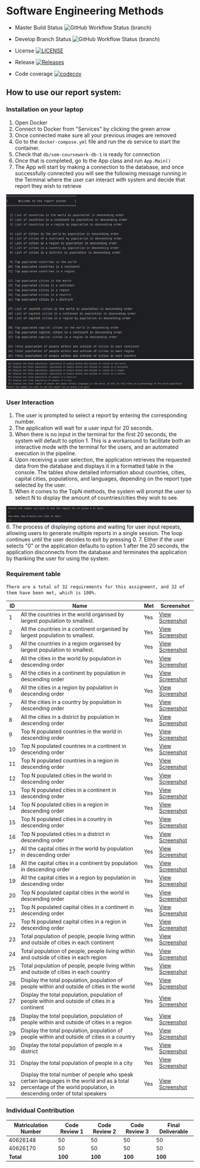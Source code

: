 # Software Engineering Methods

* Master Build Status ![GitHub Workflow Status (branch)](https://img.shields.io/github/actions/workflow/status/soto-nicole/sem-coursework/main.yml?branch=master)

* Develop Branch Status ![GitHub Workflow Status (branch)](https://img.shields.io/github/actions/workflow/status/soto-nicole/sem-coursework/main.yml?branch=develop)

* License [![LICENSE](https://img.shields.io/github/license/soto-nicole/sem.svg?style=flat-square)](https://github.com/soto-nicole/sem-coursework/blob/master/LICENSE)

* Release [![Releases](https://img.shields.io/github/release/soto-nicole/sem-coursework/all.svg?style=flat-square)](https://github.com/soto-nicole/sem-coursework/releases)

* Code coverage [![codecov](https://codecov.io/gh/soto-nicole/sem-coursework/graph/badge.svg?token=G5L22P99MZ)](https://codecov.io/gh/soto-nicole/sem-coursework)


## How to use our report system:
### Installation on your laptop 
1. Open Docker 
2. Connect to Docker from "Services" by clicking the green arrow
3. Once connected make sure all your previous images are removed
4. Go to the `docker-compose.yml` file and run the `db` service to start the container. 
5. Check that `db/sem-coursework-db-1` is ready for connection
6. Once that is completed, go to the App class and run `App.Main()`
7. The App will start by making a connection to the database, and once successfully connected 
    you will see the following message running in the Terminal where the user can interact with 
    system and decide that report they wish to retrieve

![img_1.png](Screenshots/consoleDisplay1.png)
![img_2.png](Screenshots/consoleDisplay2.png)

### User Interaction
1. The user is prompted to select a report by entering the corresponding number. 
2. The application will wait for a user input for 20 seconds. 
3. When there is no input in the terminal for the first 20 seconds, the system will default to option 1.
   This is a workaround to facilitate both an interactive mode with the terminal for the users, and an
   automated execution in the pipeline.
4. Upon receiving a user selection, the application retrieves the requested data from the database and displays it in a formatted table in the console. 
   The tables show detailed information about countries, cities, capital cities, populations, and languages, depending on the report type selected by the user.
5. When it comes to the TopN methods, the system will prompt the user to select N to display the amount of countries/cities they wish to see.

![img_3.png](Screenshots/consoleDisplay3.png)
6. The process of displaying options and waiting for user input repeats, allowing users to generate multiple reports in a single session. The loop continues until the user decides to exit by pressing 0.
7. Either if the user selects "0" or the application defaults to option 1 after the 20 seconds, the application disconnects from the database
   and terminates the application by thanking the user for using the system. 


### Requirement table 

```text
There are a total of 32 requirements for this assignment, and 32 of them have been met, which is 100%.
```

| ID | Name                                                                                                                                                                 | Met | Screenshot                                                             |
|----|----------------------------------------------------------------------------------------------------------------------------------------------------------------------|-----|------------------------------------------------------------------------|
| 1  | All the countries in the world organised by largest population to smallest.                                                                                          | Yes | [View Screenshot](Screenshots/1-AllCountries-ByWorld.png)              |
| 2  | All the countries in a continent organised by largest population to smallest.                                                                                        | Yes | [View Screenshot](Screenshots/2-AllCountries-ByContinent.png)          |
| 3  | All the countries in a region organised by largest population to smallest.                                                                                           | Yes | [View Screenshot](Screenshots/3-AllCountries-ByRegion.png)             |
| 4  | All the cities in the world by population in descending order                                                                                                        | Yes | [View Screenshot](Screenshots/4-AllCities-ByWorld.png)                 |
| 5  | All the cities in a continent by population in descending order                                                                                                      | Yes | [View Screenshot](Screenshots/5-AllCities-ByContinent.png)             |
| 6  | All the cities in a region by population in descending order                                                                                                         | Yes | [View Screenshot](Screenshots/6-AllCities-ByRegion.png)                |
| 7  | All the cities in a country by population in descending order                                                                                                        | Yes | [View Screenshot](Screenshots/7-AllCities-ByCountry.png)               |
| 8  | All the cities in a district by population in descending order                                                                                                       | Yes | [View Screenshot](Screenshots/8-AllCities-ByDistrict.png)              |
| 9  | Top N populated countries in the world in descending order                                                                                                           | Yes | [View Screenshot](Screenshots/9-TopNCountries-ByWorld.png)             |
| 10 | Top N populated countries in a continent in descending order                                                                                                         | Yes | [View Screenshot](Screenshots/10-TopNCountries-ByContinent.png)        |
| 11 | Top N populated countries in a region in descending order                                                                                                            | Yes | [View Screenshot](Screenshots/11-TopNCountries-ByRegion.png)           |
| 12 | Top N populated cities in the world in descending order                                                                                                              | Yes | [View Screenshot](Screenshots/12-TopNCities-ByWorld.png)               |
| 13 | Top N populated cities in a continent in descending order                                                                                                            | Yes | [View Screenshot](Screenshots/13-TopNCities-ByContinent.png)           |
| 14 | Top N populated cities in a region in descending order                                                                                                               | Yes | [View Screenshot](Screenshots/14-TopNCities-ByRegion.png)              |
| 15 | Top N populated cities in a country in descending order                                                                                                              | Yes | [View Screenshot](Screenshots/15-TopNCities-ByCountry.png)             |
| 16 | Top N populated cities in a district in descending order                                                                                                             | Yes | [View Screenshot](Screenshots/16-TopNCities-ByDistrict.png)            |
| 17 | All the capital cities in the world by population in descending order                                                                                                | Yes | [View Screenshot](Screenshots/17-AllCapitalCities-ByWorld.png)         |
| 18 | All the capital cities in a continent by population in descending order                                                                                              | Yes | [View Screenshot](Screenshots/18-AllCapitalCities-ByContinent.png)     |
| 19 | All the capital cities in a region by population in descending order                                                                                                 | Yes | [View Screenshot](Screenshots/19-AllCapitalCities-ByRegion.png)        |
| 20 | Top N populated capital cities in the world in descending order                                                                                                      | Yes | [View Screenshot](Screenshots/20-TopNCapitalCities-ByWorld.png)        |
| 21 | Top N populated capital cities in a continent in descending order                                                                                                    | Yes | [View Screenshot](Screenshots/21-TopNCapitalCities-ByContinent.png)    |
| 22 | Top N populated capital cities in a region in descending order                                                                                                       | Yes | [View Screenshot](Screenshots/22-TopNCapitalCities-ByRegion.png)       |
| 23 | Total population of people, people living within and outside of cities in each continent                                                                             | Yes | [View Screenshot](Screenshots/23-AllPopulations-ByContinent.png)       |
| 24 | Total population of people, people living within and outside of cities in each region                                                                                | Yes | [View Screenshot](Screenshots/24-AllPopulations-ByRegion.png)          |
| 25 | Total population of people, people living within and outside of cities in each country                                                                               | Yes | [View Screenshot](Screenshots/25-AllPopulations-ByCountry.png)         |
| 26 | Display the total population, population of people within and outside of cities in the world                                                                         | Yes | [View Screenshot](Screenshots/26-SpecificPopulation-ByWorld.png)       |
| 27 | Display the total population, population of people within and outside of cities in a continent                                                                       | Yes | [View Screenshot](Screenshots/27-SpecificPopulation-ByContinent.png)   |
| 28 | Display the total population, population of people within and outside of cities in a region                                                                          | Yes | [View Screenshot](Screenshots/28-SpecificPopulation-ByRegion.png)      |
| 29 | Display the total population, population of people within and outside of cities in a country                                                                         | Yes | [View Screenshot](Screenshots/29-SpecificPopulation-ByCountry.png)     |
| 30 | Display the total population of people in a district                                                                                                                 | Yes | [View Screenshot](Screenshots/30-SpecificPopulation-ByDistrict.png)    |
| 31 | Display the total population of people in a city                                                                                                                     | Yes | [View Screenshot](Screenshots/31-SpecificPopulation-ByCity.png)        |
| 32 | Display the total number of people who speak certain languages in the world and as a total percentage of the world population, in descending order of total speakers | Yes | [View Screenshot](Screenshots/32-LanguageByPopulation-ByWorld.png)     |


### Individual Contribution

| Matriculation Number | Code Review 1 | Code Review 2 | Code Review 3 | Final Deliverable |
|----------------------|---------------|---------------|---------------|-------------------|
| 40626148             | 50            | 50            | 50            | 50                |
| 40626170             | 50            | 50            | 50            | 50                |
| **Total**            | **100**       | **100**       | **100**       | **100**           |
